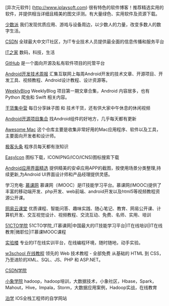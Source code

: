 [异次元软件]    (http://www.iplaysoft.com)  很有特色的软件博客！推荐精选实用的软件，并提供相当详细且精美的图文评测。有大量绿色、实用软件及资源下载。

[少数派](http://sspai.com)  我们发现优质应用、游戏与设备周边，以少数人的力量，改变多数人的数字生活。

[CSDN](http://www.csdn.net) 全球最大中文IT社区，为IT专业技术人员提供最全面的信息传播和服务平台

[IT之家](http://www.ithome.com) 数码，科技，生活

[GitHub](https://github.com) 是一个面向开源及私有软件项目的托管平台

[Android开发技术周报](http://www.androidweekly.cn)  汇集互联网上每周Android开发的技术文章、开源项目、开发工具、视频教程、Android设计教程、设计资源等。

[WeeklyBlog](http://itscoder.com) WeeklyBlog 项目第一期文章合集，Android 内容居多，也有 Python 爬虫和 Swift 相关内容。

[干货集中营](http://gank.io) 每日分享妹子图 和 技术干货，还有供大家中午休息的休闲视频

[Android开源项目集合](http://p.codekk.com) 找Android组件的好地方，几乎每天都有更新

[Awesome Mac](https://jaywcjlove.github.io/awesome-mac/) 这个仓库主要是收集非常好用的Mac应用程序、软件以及工具，主要面向开发者和设计师。

[极客头条](http://geek.csdn.net) 程序员每天都有涨知识

[EasyIcon](http://www.easyicon.net) 图标下载，ICON(PNG/ICO/ICNS)图标搜索下载

[Android应用界面精选](http://www.apkui.com) 提供精美的安卓应用APP的截图，按使用场景分类整理,持续更新,为Android UI界面设计师和产品经理提供灵感。

学习充电:
[慕课网](http://www.imooc.com) 慕课网（IMOOC）是IT技能学习平台。慕课网(IMOOC)提供了丰富的移动端开发、php开发、web前端、android开发以及html5等视频教程资源公开课。

[网易云课堂](http://study.163.com) 优质课程、智能问答、趣味实践、随心笔记、教育、网易公开课、计算机开发、交互视觉设计、视频教程、交流互动、免费、名师、实用、培训

[51CTO学院](http://edu.51cto.com) 51CTO学院_IT慕课网|中国最大的IT技能学习平台|IT在线培训|IT在线教育|微职位|IT慕课MOOC课程

[实验楼](https://www.shiyanlou.com) 专业的IT在线实训平台，在线编程环境，随时随地，动手实验。 

[w3school 在线教程](http://www.w3school.com.cn) 领先的 Web 技术教程 - 全部免费 从基础的 HTML 到 CSS，乃至进阶的XML、SQL、JS、PHP 和 ASP.NET。

[CSDN学院](http://edu.csdn.net) 

[小象学院](http://www.chinahadoop.cn) hadoop，hadoop培训，大数据技术，小象社区，Hbase，Spark，Mahout，Hive，Impala，Storm，大数据应用案例，Hadoop实战，在线教育

[泊学](https://boxueio.com) IOS全栈工程师的自学网站



